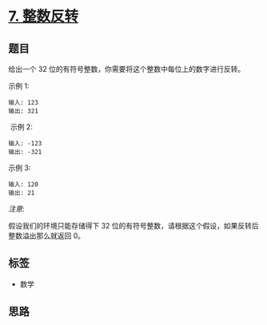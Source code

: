 # [7. 整数反转](https://leetcode-cn.com/problems/reverse-integer/)

## 题目

给出一个 32 位的有符号整数，你需要将这个整数中每位上的数字进行反转。

示例 1:
```text
输入: 123
输出: 321
```

 示例 2:
```text
输入: -123
输出: -321
```

示例 3:
```text
输入: 120
输出: 21
```
*注意*:

假设我们的环境只能存储得下 32 位的有符号整数，请根据这个假设，如果反转后整数溢出那么就返回 0。


## 标签

- 数学

## 思路
